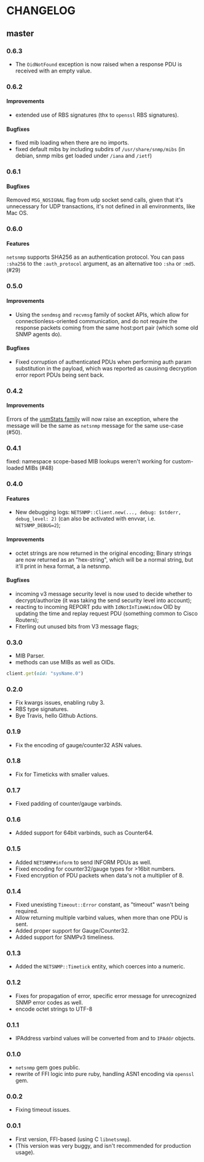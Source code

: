 # CHANGELOG

## master

### 0.6.3

* The `OidNotFound` exception is now raised when a response PDU is received with an empty value.

### 0.6.2

#### Improvements

* extended use of RBS signatures (thx to `openssl` RBS signatures).

#### Bugfixes

* fixed mib loading when there are no imports.
* fixed default mibs by including subdirs of `/usr/share/snmp/mibs` (in debian, snmp mibs get loaded under `/iana` and `/ietf`)

### 0.6.1

#### Bugfixes

Removed `MSG_NOSIGNAL` flag from udp socket send calls, given that it's unnecessary for UDP transactions, it's not defined in all environments, like Mac OS.

### 0.6.0

#### Features

`netsnmp` supports SHA256 as an authentication protocol. You can pass `:sha256` to the `:auth_protocol` argument, as an alternative too `:sha` or `:md5`. (#29)

### 0.5.0

#### Improvements

* Using the `sendmsg` and `recvmsg` family of socket APIs, which allow for connectionless-oriented communication, and do not require the response packets coming from the same host:port pair (which some old SNMP agents do).

#### Bugfixes

* Fixed corruption of authenticated PDUs when performing auth param substitution in the payload, which was reported as causinng decryption error report PDUs being sent back.

### 0.4.2

#### Improvements

Errors of the [usmStats family](http://oidref.com/1.3.6.1.6.3.15.1.1) will now raise an exception, where the message will be the same as `netsnmp` message for the same use-case (#50).

### 0.4.1

fixed: namespace scope-based MIB lookups weren't working for custom-loaded MIBs (#48)

### 0.4.0

#### Features

* New debugging logs: `NETSNMP::Client.new(..., debug: $stderr, debug_level: 2)` (can also be activated with envvar, i.e. `NETSNMP_DEBUG=2`);

#### Improvements

* octet strings are now returned in the original encoding; Binary strings are now returned as an "hex-string", which will be a normal string, but it'll print in hexa format, a la netsnmp.

#### Bugfixes

* incoming v3 message security level is now used to decide whether to decrypt/authorize (it was taking the send security level into account);
* reacting to incoming REPORT pdu with `IdNotInTimeWindow` OID by updating the time and replay request PDU (something common to Cisco Routers);
* Fiterling out unused bits from V3 message flags;

### 0.3.0

* MIB Parser.
* methods can use MIBs as well as OIDs.

```ruby
client.get(oid: "sysName.0")
```

### 0.2.0

* Fix kwargs issues, enabling ruby 3.
* RBS type signatures.
* Bye Travis, hello Github Actions.

### 0.1.9

* Fix the encoding of gauge/counter32 ASN values.

### 0.1.8

* Fix for Timeticks with smaller values.

### 0.1.7

* Fixed padding of counter/gauge varbinds.

### 0.1.6

* Added support for 64bit varbinds, such as Counter64.

### 0.1.5

* Added `NETSNMP#inform` to send INFORM PDUs as well.
* Fixed encoding for counter32/gauge types for >16bit numbers.
* Fixed encryption of PDU packets when data's not a multiplier of 8.

### 0.1.4

* Fixed unexisting `Timeout::Error` constant, as "timeout" wasn't being required.
* Allow returning multiple varbind values, when more than one PDU is sent.
* Added proper support for Gauge/Counter32.
* Added support for SNMPv3 timeliness.

### 0.1.3

* Added the `NETSNMP::Timetick` entity, which coerces into a numeric.

### 0.1.2

* Fixes for propagation of error, specific error message for unrecognized SNMP error codes as well.
* encode octet strings to UTF-8

### 0.1.1

* IPAddress varbind values will be converted from and to `IPAddr` objects.

### 0.1.0

* `netsnmp` gem goes public.
* rewrite of FFI logic into pure ruby, handling ASN1 encoding via `openssl` gem.

### 0.0.2

* Fixing timeout issues.

### 0.0.1

* First version, FFI-based (using C `libnetsnmp`).
* (This version was very buggy, and isn't recommended for production usage).
